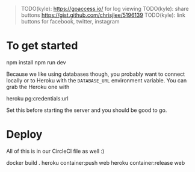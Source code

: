 >  TODO(kyle): https://goaccess.io/ for log viewing
>  TODO(kyle): share buttons
>    https://gist.github.com/chrisjlee/5196139
>  TODO(kyle): link buttons for facebook, twitter, instagram

# To get started

  npm install
  npm run dev

Because we like using databases though, you probably want to connect locally or to Heroku
with the `DATABASE_URL` environment variable. You can grab the Heroku one with

  heroku pg:credentials:url

Set this before starting the server and you should be good to go.


# Deploy
All of this is in our CircleCI file as well :)

  docker build .
  heroku container:push web
  heroku container:release web
